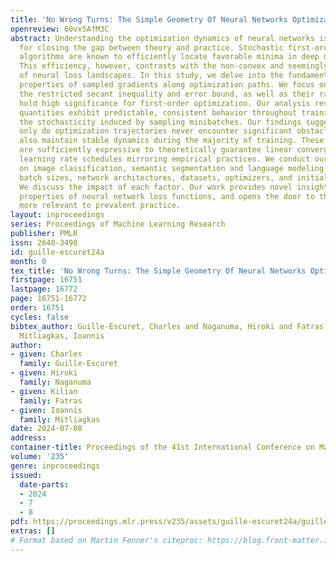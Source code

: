 ```yaml
---
title: 'No Wrong Turns: The Simple Geometry Of Neural Networks Optimization Paths'
openreview: 60vx5AfM3C
abstract: Understanding the optimization dynamics of neural networks is necessary
  for closing the gap between theory and practice. Stochastic first-order optimization
  algorithms are known to efficiently locate favorable minima in deep neural networks.
  This efficiency, however, contrasts with the non-convex and seemingly complex structure
  of neural loss landscapes. In this study, we delve into the fundamental geometric
  properties of sampled gradients along optimization paths. We focus on two key quantities,
  the restricted secant inequality and error bound, as well as their ratio γ, which
  hold high significance for first-order optimization. Our analysis reveals that these
  quantities exhibit predictable, consistent behavior throughout training, despite
  the stochasticity induced by sampling minibatches. Our findings suggest that not
  only do optimization trajectories never encounter significant obstacles, but they
  also maintain stable dynamics during the majority of training. These observed properties
  are sufficiently expressive to theoretically guarantee linear convergence and prescribe
  learning rate schedules mirroring empirical practices. We conduct our experiments
  on image classification, semantic segmentation and language modeling across different
  batch sizes, network architectures, datasets, optimizers, and initialization seeds.
  We discuss the impact of each factor. Our work provides novel insights into the
  properties of neural network loss functions, and opens the door to theoretical frameworks
  more relevant to prevalent practice.
layout: inproceedings
series: Proceedings of Machine Learning Research
publisher: PMLR
issn: 2640-3498
id: guille-escuret24a
month: 0
tex_title: 'No Wrong Turns: The Simple Geometry Of Neural Networks Optimization Paths'
firstpage: 16751
lastpage: 16772
page: 16751-16772
order: 16751
cycles: false
bibtex_author: Guille-Escuret, Charles and Naganuma, Hiroki and Fatras, Kilian and
  Mitliagkas, Ioannis
author:
- given: Charles
  family: Guille-Escuret
- given: Hiroki
  family: Naganuma
- given: Kilian
  family: Fatras
- given: Ioannis
  family: Mitliagkas
date: 2024-07-08
address:
container-title: Proceedings of the 41st International Conference on Machine Learning
volume: '235'
genre: inproceedings
issued:
  date-parts:
  - 2024
  - 7
  - 8
pdf: https://proceedings.mlr.press/v235/assets/guille-escuret24a/guille-escuret24a.pdf
extras: []
# Format based on Martin Fenner's citeproc: https://blog.front-matter.io/posts/citeproc-yaml-for-bibliographies/
---
```

